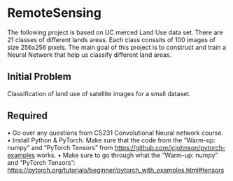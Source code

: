 # RemoteSensing
The following project is based on  UC merced Land Use data set. There are 21 classes of different lands areas. Each class conssits of 100 images of size 256x256 pixels. The main goal of this project is to construct and train a Neural Network that help us classify different land areas. 
## Initial Problem
Classification of land use of satellite images for a small dataset.
## Required
•	Go over any questions from CS231 Convolutional Neural network course.
•	Install Python & PyTorch.  Make sure that the code from the “Warm-up: numpy” and “PyTorch Tensors” from https://github.com/jcjohnson/pytorch-examples works.
•	Make sure to go through what the “Warm-up: numpy” and “PyTorch Tensors”:
https://pytorch.org/tutorials/beginner/pytorch_with_examples.html#tensors


